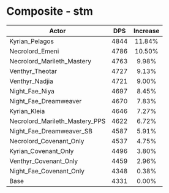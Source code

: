 # Composite - stm
| Actor | DPS | Increase |
|---|:---:|:---:|
|Kyrian_Pelagos|4844|11.84%|
|Necrolord_Emeni|4786|10.50%|
|Necrolord_Marileth_Mastery|4763|9.98%|
|Venthyr_Theotar|4727|9.13%|
|Venthyr_Nadjia|4721|9.00%|
|Night_Fae_Niya|4697|8.45%|
|Night_Fae_Dreamweaver|4670|7.83%|
|Kyrian_Kleia|4646|7.27%|
|Necrolord_Marileth_Mastery_PPS|4622|6.72%|
|Night_Fae_Dreamweaver_SB|4587|5.91%|
|Necrolord_Covenant_Only|4537|4.75%|
|Kyrian_Covenant_Only|4496|3.80%|
|Venthyr_Covenant_Only|4459|2.96%|
|Night_Fae_Covenant_Only|4348|0.38%|
|Base|4331|0.00%|
